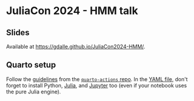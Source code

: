 # JuliaCon 2024 - HMM talk

## Slides

Available at <https://gdalle.github.io/JuliaCon2024-HMM/>.

## Quarto setup

Follow the [guidelines](https://github.com/quarto-dev/quarto-actions/blob/main/examples/example-01-basics.md#github-pages) from the [`quarto-actions` repo](https://github.com/quarto-dev/quarto-actions).
In the [YAML file](https://github.com/quarto-dev/quarto-actions/blob/main/examples/quarto-publish-example.yml), don't forget to install Python, [Julia](https://github.com/quarto-dev/quarto-actions/blob/main/examples/example-03-dependencies.md#installing-julia), and [Jupyter](https://github.com/quarto-dev/quarto-actions/blob/main/examples/example-03-dependencies.md#installing-jupyter) too (even if your notebook uses the pure Julia engine).
